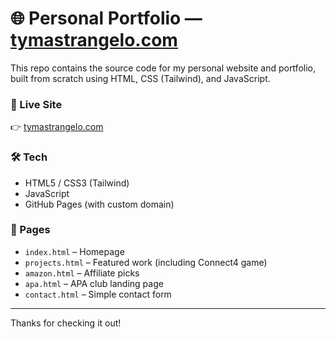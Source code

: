 # 🌐 Personal Portfolio — [tymastrangelo.com](https://tymastrangelo.com)

This repo contains the source code for my personal website and portfolio, built from scratch using HTML, CSS (Tailwind), and JavaScript.

### 🚀 Live Site
👉 [tymastrangelo.com](https://tymastrangelo.com)

### 🛠 Tech
- HTML5 / CSS3 (Tailwind)
- JavaScript
- GitHub Pages (with custom domain)

### 📄 Pages
- `index.html` – Homepage
- `projects.html` – Featured work (including Connect4 game)
- `amazon.html` – Affiliate picks
- `apa.html` – APA club landing page
- `contact.html` – Simple contact form

---

Thanks for checking it out!